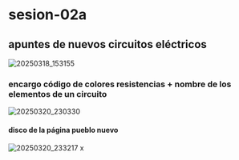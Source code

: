 # sesion-02a

## apuntes de nuevos circuitos eléctricos

![20250318_153155](https://github.com/user-attachments/assets/fb7db682-5df3-4332-a177-ffa8544adb4d)

### encargo código de colores resistencias + nombre de los elementos de un circuito

![20250320_230330](https://github.com/user-attachments/assets/3f4e12e5-277e-41ca-b536-9e100c3a89c2)

#### disco de la página pueblo nuevo 

![20250320_233217](https://github.com/user-attachments/assets/9afe21e9-fdf1-448b-919f-df3d3ba5053a)
x